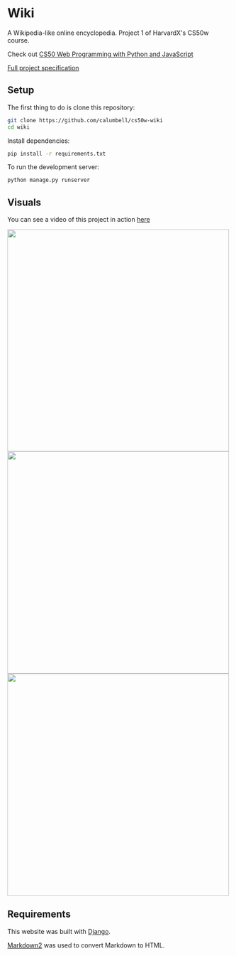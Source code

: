 # Wiki
A Wikipedia-like online encyclopedia. Project 1 of HarvardX's CS50w course.

Check out [CS50 Web Programming with Python and JavaScript](https://courses.edx.org/courses/course-v1:HarvardX+CS50W+Web/course/)

[Full project specification](https://cs50.harvard.edu/web/2020/projects/1/wiki/)

## Setup

The first thing to do is clone this repository:

```bash
git clone https://github.com/calumbell/cs50w-wiki
cd wiki
```

Install dependencies:
```bash
pip install -r requirements.txt
```

To run the development server:
```bash
python manage.py runserver
```
## Visuals

You can see a video of this project in action [here](https://youtu.be/E6gnUUYNTs0)

<img src="screenshots/wiki-ss-index.png" width=500 />
<img src="screenshots/wiki-ss-entry.png" width=500 />
<img src="screenshots/wiki-ss-edit.png" width=500 />


## Requirements

This website was built with [Django](https://github.com/django/django).

[Markdown2](https://github.com/trentm/python-markdown2) was used to convert Markdown to HTML.